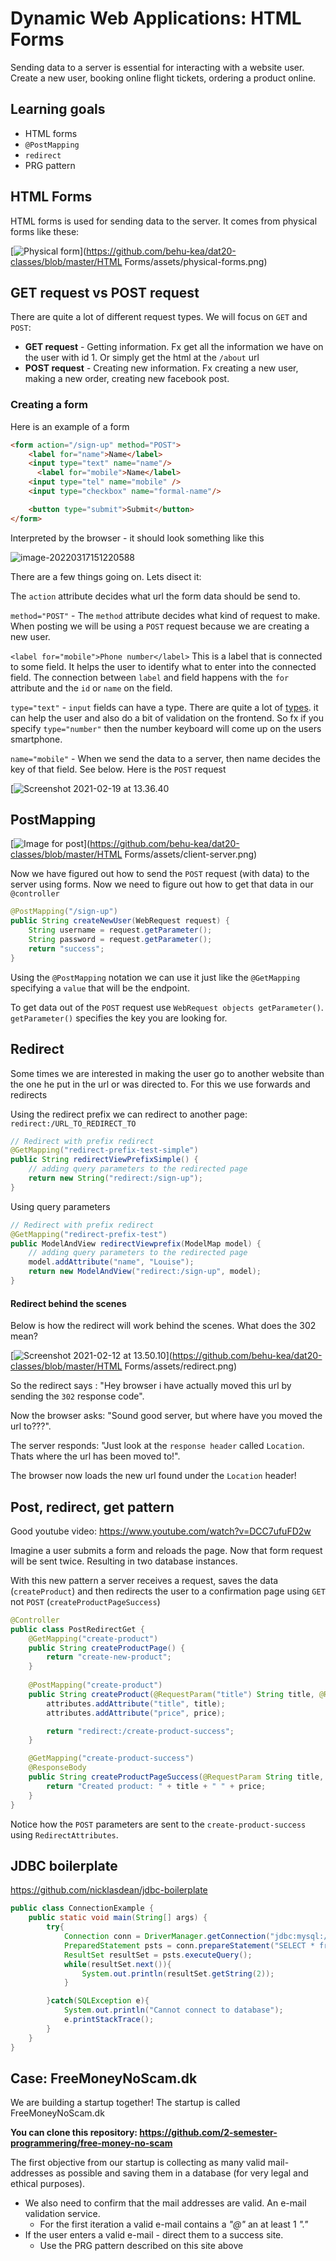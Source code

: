 # Dynamic Web Applications: HTML Forms

Sending data to a server is essential for interacting with a website user. Create a new user, booking online flight tickets, ordering a product online.

## Learning goals

- HTML forms
- `@PostMapping`
- `redirect`
- PRG pattern

## HTML Forms

HTML forms is used for sending data to the server. It comes from physical forms like these:

[![Physical form](html-forms.assets/physical-forms.png)](https://github.com/behu-kea/dat20-classes/blob/master/HTML Forms/assets/physical-forms.png)

## GET request vs POST request

There are quite a lot of different request types. We will focus on `GET` and `POST`:

- **GET request** - Getting information. Fx get all the information we have on the user with id 1. Or simply get the html at the `/about` url
- **POST request** - Creating new information. Fx creating a new user, making a new order, creating new facebook post.

### Creating a form

Here is an example of a form

```html
<form action="/sign-up" method="POST">
    <label for="name">Name</label>
  	<input type="text" name="name"/>
	  <label for="mobile">Name</label>
    <input type="tel" name="mobile" />
    <input type="checkbox" name="formal-name"/>

    <button type="submit">Submit</button>
</form>
```

Interpreted by the browser - it should look something like this

![image-20220317151220588](html-forms.assets/image-20220317151220588.png)

There are a few things going on. Lets disect it:

The `action` attribute decides what url the form data should be send to.

`method="POST"` - The `method` attribute decides what kind of request to make. When posting we will  be using a `POST` request because we are creating a new user.

`<label for="mobile">Phone number</label>` This is a label that is connected to some field. It helps the user to identify what to enter into the connected field. The connection between `label` and field happens with the `for` attribute and the `id` or `name` on the field.

`type="text"` - `input` fields can have a type. There are quite a lot of [types](https://www.w3schools.com/html/html_form_input_types.asp). it can help the user and also do a bit of validation on the frontend. So fx if you specify `type="number"` then the number keyboard will come up on the users smartphone.

`name="mobile"` - When we send the data to a server, then name decides the key of that field. See below. Here is the `POST` request

[![Screenshot 2021-02-19 at 13.36.40](html-forms.assets/post-form.png)



## PostMapping

[![Image for post](html-forms.assets/client-server.png)](https://github.com/behu-kea/dat20-classes/blob/master/HTML Forms/assets/client-server.png)

Now we have figured out how to send the `POST` request (with data) to the server using forms. Now we need to figure out how to get that data in our `@controller`

```java
@PostMapping("/sign-up")
public String createNewUser(WebRequest request) {
  	String username = request.getParameter();
    String password = request.getParameter();
    return "success";
}
```

Using the `@PostMapping` notation we can use it just like the `@GetMapping` specifying a `value` that will be the endpoint.

To get data out of the `POST` request use `WebRequest objects getParameter()`. `getParameter()` specifies the key you are looking for.



## Redirect

Some times we are interested in making the user go to another website than the one he put in the url or was directed to. For this we use forwards and redirects

Using the redirect prefix we can redirect to another page: `redirect:/URL_TO_REDIRECT_TO`

```java
// Redirect with prefix redirect
@GetMapping("redirect-prefix-test-simple")
public String redirectViewPrefixSimple() {
    // adding query parameters to the redirected page
    return new String("redirect:/sign-up");
}
```

Using query parameters

```java
// Redirect with prefix redirect
@GetMapping("redirect-prefix-test")
public ModelAndView redirectViewprefix(ModelMap model) {
    // adding query parameters to the redirected page
    model.addAttribute("name", "Louise");
    return new ModelAndView("redirect:/sign-up", model);
}
```

#### Redirect behind the scenes

Below is how the redirect will work behind the scenes. What does the 302 mean?

[![Screenshot 2021-02-12 at 13.50.10](html-forms.assets/redirect.png)](https://github.com/behu-kea/dat20-classes/blob/master/HTML Forms/assets/redirect.png)

So the redirect says : "Hey browser i have actually moved this url by sending the `302` response code".

Now the browser asks: "Sound good server, but where have you moved the url to???".

The server responds: "Just look at the `response header` called `Location`. Thats where the url has been moved to!".

The browser now loads the new url found under the `Location` header!



## Post, redirect, get pattern

Good youtube video: https://www.youtube.com/watch?v=DCC7ufuFD2w

Imagine a user submits a form and reloads the page. Now that form request will be sent twice. Resulting in two database instances.

With this new pattern a server receives a request, saves the data (`createProduct`) and then redirects the user to a confirmation page using `GET` not `POST` (`createProductPageSuccess`)

```java
@Controller
public class PostRedirectGet {
    @GetMapping("create-product")
    public String createProductPage() {
        return "create-new-product";
    }
  
    @PostMapping("create-product")
    public String createProduct(@RequestParam("title") String title, @RequestParam("price") int price, RedirectAttributes attributes) {
        attributes.addAttribute("title", title);
        attributes.addAttribute("price", price);

        return "redirect:/create-product-success";
    }

    @GetMapping("create-product-success")
    @ResponseBody
    public String createProductPageSuccess(@RequestParam String title, @RequestParam int price) {
        return "Created product: " + title + " " + price;
    }
}
```

Notice how the `POST` parameters are sent to the `create-product-success` using `RedirectAttributes`.



## JDBC boilerplate

https://github.com/nicklasdean/jdbc-boilerplate

```java
public class ConnectionExample {
    public static void main(String[] args) {
        try{
            Connection conn = DriverManager.getConnection("jdbc:mysql://localhost:3306/[YOUR DATABASE NAME]","[YOUR USERNAME]","[YOUR PASSWORD]");
            PreparedStatement psts = conn.prepareStatement("SELECT * from employees");
            ResultSet resultSet = psts.executeQuery();
            while(resultSet.next()){
                System.out.println(resultSet.getString(2));
            }

        }catch(SQLException e){
            System.out.println("Cannot connect to database");
            e.printStackTrace();
        }
    }
}
```



## Case: FreeMoneyNoScam.dk

We are building a startup together! The startup is called FreeMoneyNoScam.dk

**You can clone this repository: https://github.com/2-semester-programmering/free-money-no-scam** 

The first objective from our startup is collecting as many valid mail-addresses as possible and saving them in a database (for very legal and ethical purposes). 

- We also need to confirm that the mail addresses are valid. An e-mail validation service.
  - For the first iteration a valid e-mail contains a *"@"* an at least 1 *"."*
- If the user enters a valid e-mail - direct them to a success site.
  - Use the PRG pattern described on this site above
